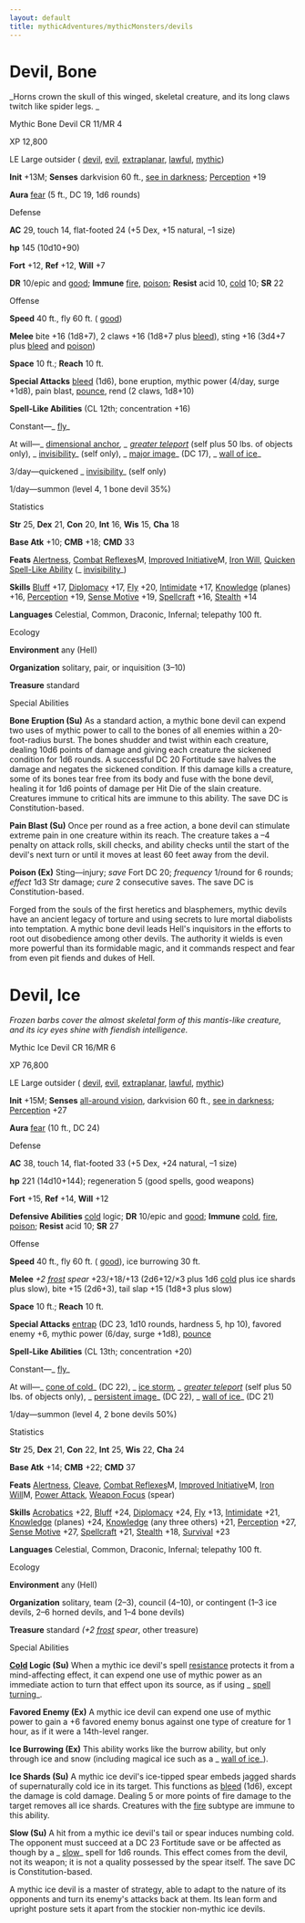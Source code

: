 ```yaml
---
layout: default
title: mythicAdventures/mythicMonsters/devils
---
```

# Devil, Bone

_Horns crown the skull of this winged, skeletal creature, and its long claws twitch like spider legs. _

Mythic Bone Devil CR 11/MR 4

XP 12,800

LE Large outsider ( [devil](monsters/creatureTypes#_devil-subtype), [evil](monsters/creatureTypes#_evil-subtype), [extraplanar](monsters/creatureTypes#_extraplanar-subtype), [lawful](monsters/creatureTypes#_lawful-subtype), [mythic](mythicAdventures/mythicMonsters#_mythic-subtype))

**Init** +13M; **Senses** darkvision 60 ft., [see in darkness](monsters/universalMonsterRules#_see-in-darkness); [Perception](skills/perception#_perception) +19

**Aura** [fear](monsters/universalMonsterRules#_fear) (5 ft., DC 19, 1d6 rounds)

Defense

**AC** 29, touch 14, flat-footed 24 (+5 Dex, +15 natural, –1 size)

**hp** 145 (10d10+90)

**Fort** +12, **Ref** +12, **Will** +7

**DR** 10/epic and [good](monsters/creatureTypes#_good-subtype); **Immune** [fire](monsters/creatureTypes#_fire-subtype), [poison](monsters/universalMonsterRules#_poison); **Resist** acid 10, [cold](monsters/creatureTypes#_cold-subtype) 10; **SR** 22

Offense

**Speed** 40 ft., fly 60 ft. ( [good](monsters/creatureTypes#_good-subtype))

**Melee** bite +16 (1d8+7), 2 claws +16 (1d8+7 plus [bleed](monsters/universalMonsterRules#_bleed)), sting +16 (3d4+7 plus [bleed](monsters/universalMonsterRules#_bleed) and [poison](monsters/universalMonsterRules#_poison))

**Space** 10 ft.; **Reach** 10 ft.

**Special Attacks** [bleed](monsters/universalMonsterRules#_bleed) (1d6), bone eruption, mythic power (4/day, surge +1d8), pain blast, [pounce](monsters/universalMonsterRules#_pounce), rend (2 claws, 1d8+10)

**Spell-Like Abilities** (CL 12th; concentration +16)

Constant—_ [fly](spells/fly)_

At will—_ [dimensional anchor](spells/dimensionalAnchor#_dimensional)_, _ [greater teleport](spells/teleport#_teleport-greater)_ (self plus 50 lbs. of objects only), _ [invisibility](spells/invisibility#_invisibility)_ (self only), _ [major image](spells/majorImage#_major-image)_ (DC 17), _ [wall of ice](spells/wallOfIce#_wall-of-ice)_

3/day—quickened _ [invisibility](spells/invisibility#_invisibility)_ (self only)

1/day—summon (level 4, 1 bone devil 35%)

Statistics

**Str** 25, **Dex** 21, **Con** 20, **Int** 16, **Wis** 15, **Cha** 18

**Base Atk** +10; **CMB** +18; **CMD** 33

**Feats** [Alertness](feats#_alertness), [Combat Reflexes](mythicAdventures/mythicFeats#_combat-reflexes-mythic)M, [Improved Initiative](mythicAdventures/mythicFeats#_improved-initiative-mythic)M, [Iron Will](feats#_iron-will), [Quicken Spell-Like Ability](monsters/monsterFeats#_quicken-spell-like-ability) (_ [invisibility](spells/invisibility#_invisibility)_)

**Skills** [Bluff](skills/bluff#_bluff) +17, [Diplomacy](skills/diplomacy#_diplomacy) +17, [Fly](skills/fly#_fly) +20, [Intimidate](skills/intimidate#_intimidate) +17, [Knowledge](skills/knowledge#_knowledge) (planes) +16, [Perception](skills/perception#_perception) +19, [Sense Motive](skills/senseMotive#_sense-motive) +19, [Spellcraft](skills/spellcraft#_spellcraft) +16, [Stealth](skills/stealth#_stealth) +14

**Languages** Celestial, Common, Draconic, Infernal; telepathy 100 ft.

Ecology

**Environment** any (Hell)

**Organization** solitary, pair, or inquisition (3–10)

**Treasure** standard

Special Abilities

**Bone Eruption (Su)** As a standard action, a mythic bone devil can expend two uses of mythic power to call to the bones of all enemies within a 20-foot-radius burst. The bones shudder and twist within each creature, dealing 10d6 points of damage and giving each creature the sickened condition for 1d6 rounds. A successful DC 20 Fortitude save halves the damage and negates the sickened condition. If this damage kills a creature, some of its bones tear free from its body and fuse with the bone devil, healing it for 1d6 points of damage per Hit Die of the slain creature. Creatures immune to critical hits are immune to this ability. The save DC is Constitution-based.

**Pain Blast (Su)** Once per round as a free action, a bone devil can stimulate extreme pain in one creature within its reach. The creature takes a –4 penalty on attack rolls, skill checks, and ability checks until the start of the devil's next turn or until it moves at least 60 feet away from the devil.

**Poison (Ex)** Sting—injury; _save_ Fort DC 20; _frequency_ 1/round for 6 rounds; _effect_ 1d3 Str damage; _cure_ 2 consecutive saves. The save DC is Constitution-based.

Forged from the souls of the first heretics and blasphemers, mythic devils have an ancient legacy of torture and using secrets to lure mortal diabolists into temptation. A mythic bone devil leads Hell's inquisitors in the efforts to root out disobedience among other devils. The authority it wields is even more powerful than its formidable magic, and it commands respect and fear from even pit fiends and dukes of Hell.

# Devil, Ice

_Frozen barbs cover the almost skeletal form of this mantis-like creature, and its icy eyes shine with fiendish intelligence._

Mythic Ice Devil CR 16/MR 6

XP 76,800

LE Large outsider ( [devil](monsters/creatureTypes#_devil-subtype), [evil](monsters/creatureTypes#_evil-subtype), [extraplanar](monsters/creatureTypes#_extraplanar-subtype), [lawful](monsters/creatureTypes#_lawful-subtype), [mythic](mythicAdventures/mythicMonsters#_mythic-subtype))

**Init** +15M; **Senses** [all-around vision](monsters/universalMonsterRules#_all-around-vision), darkvision 60 ft., [see in darkness](monsters/universalMonsterRules#_see-in-darkness); [Perception](skills/perception#_perception) +27

**Aura** [fear](monsters/universalMonsterRules#_fear) (10 ft., DC 24)

Defense

**AC** 38, touch 14, flat-footed 33 (+5 Dex, +24 natural, –1 size)

**hp** 221 (14d10+144); regeneration 5 (good spells, good weapons)

**Fort** +15, **Ref** +14, **Will** +12

**Defensive Abilities** [cold](monsters/creatureTypes#_cold-subtype) logic; **DR** 10/epic and [good](monsters/creatureTypes#_good-subtype); **Immune** [cold](monsters/creatureTypes#_cold-subtype), [fire](monsters/creatureTypes#_fire-subtype), [poison](monsters/universalMonsterRules#_poison); **Resist** acid 10; **SR** 27

Offense

**Speed** 40 ft., fly 60 ft. ( [good](monsters/creatureTypes#_good-subtype)), ice burrowing 30 ft.

**Melee** _+2 [frost](magicItems/weapons#_weapons-frost) spear_ +23/+18/+13 (2d6+12/×3 plus 1d6 [cold](monsters/creatureTypes#_cold-subtype) plus ice shards plus slow), bite +15 (2d6+3), tail slap +15 (1d8+3 plus slow)

**Space** 10 ft.; **Reach** 10 ft.

**Special Attacks** [entrap](monsters/universalMonsterRules#_entrap-(ex-or-su)) (DC 23, 1d10 rounds, hardness 5, hp 10), favored enemy +6, mythic power (6/day, surge +1d8), [pounce](monsters/universalMonsterRules#_pounce)

**Spell-Like Abilities** (CL 13th; concentration +20)

Constant—_ [fly](spells/fly)_

At will—_ [cone of cold](spells/coneOfCold#_cone-of-cold)_ (DC 22), _ [ice storm](spells/iceStorm#_ice-storm)_, _ [greater teleport](spells/teleport#_teleport-greater)_ (self plus 50 lbs. of objects only), _ [persistent image](spells/persistentImage#_persistent-image)_ (DC 22), _ [wall of ice](spells/wallOfIce#_wall-of-ice)_ (DC 21)

1/day—summon (level 4, 2 bone devils 50%)

Statistics

**Str** 25, **Dex** 21, **Con** 22, **Int** 25, **Wis** 22, **Cha** 24

**Base Atk** +14; **CMB** +22; **CMD** 37

**Feats** [Alertness](feats#_alertness), [Cleave](feats#_cleave), [Combat Reflexes](mythicAdventures/mythicFeats#_combat-reflexes-mythic)M, [Improved Initiative](mythicAdventures/mythicFeats#_improved-initiative-mythic)M, [Iron Will](mythicAdventures/mythicFeats#_iron-will-mythic)M, [Power Attack](feats#_power-attack), [Weapon Focus](feats#_weapon-focus) (spear)

**Skills** [Acrobatics](skills/acrobatics#_acrobatics) +22, [Bluff](skills/bluff#_bluff) +24, [Diplomacy](skills/diplomacy#_diplomacy) +24, [Fly](skills/fly#_fly) +13, [Intimidate](skills/intimidate#_intimidate) +21, [Knowledge](skills/knowledge#_knowledge) (planes) +24, [Knowledge](skills/knowledge#_knowledge) (any three others) +21, [Perception](skills/perception#_perception) +27, [Sense Motive](skills/senseMotive#_sense-motive) +27, [Spellcraft](skills/spellcraft#_spellcraft) +21, [Stealth](skills/stealth#_stealth) +18, [Survival](skills/survival#_survival) +23

**Languages** Celestial, Common, Draconic, Infernal; telepathy 100 ft.

Ecology

**Environment** any (Hell)

**Organization** solitary, team (2–3), council (4–10), or contingent (1–3 ice devils, 2–6 horned devils, and 1–4 bone devils)

**Treasure** standard _(+2 [frost](magicItems/weapons#_weapons-frost) spear_, other treasure)

Special Abilities

**[Cold](monsters/creatureTypes#_cold-subtype) Logic (Su)** When a mythic ice devil's spell [resistance](monsters/universalMonsterRules#_resistance) protects it from a mind-affecting effect, it can expend one use of mythic power as an immediate action to turn that effect upon its source, as if using _ [spell turning](spells/spellTurning#_spell-turning)_.

**Favored Enemy (Ex)** A mythic ice devil can expend one use of mythic power to gain a +6 favored enemy bonus against one type of creature for 1 hour, as if it were a 14th-level ranger.

**Ice Burrowing (Ex)** This ability works like the burrow ability, but only through ice and snow (including magical ice such as a _ [wall of ice](spells/wallOfIce#_wall-of-ice)_).

**Ice Shards (Su)** A mythic ice devil's ice-tipped spear embeds jagged shards of supernaturally cold ice in its target. This functions as [bleed](monsters/universalMonsterRules#_bleed) (1d6), except the damage is cold damage. Dealing 5 or more points of fire damage to the target removes all ice shards. Creatures with the [fire](monsters/creatureTypes#_fire-subtype) subtype are immune to this ability.

**Slow (Su)** A hit from a mythic ice devil's tail or spear induces numbing cold. The opponent must succeed at a DC 23 Fortitude save or be affected as though by a _ [slow](spells/slow#_slow)_ spell for 1d6 rounds. This effect comes from the devil, not its weapon; it is not a quality possessed by the spear itself. The save DC is Constitution-based.

A mythic ice devil is a master of strategy, able to adapt to the nature of its opponents and turn its enemy's attacks back at them. Its lean form and upright posture sets it apart from the stockier non-mythic ice devils.

